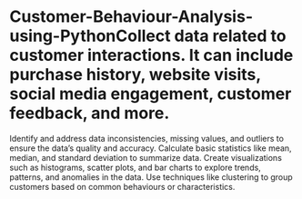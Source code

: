 # Customer-Behaviour-Analysis-using-PythonCollect data related to customer interactions. It can include purchase history, website visits, social media engagement, customer feedback, and more.
Identify and address data inconsistencies, missing values, and outliers to ensure the data’s quality and accuracy.
Calculate basic statistics like mean, median, and standard deviation to summarize data.
Create visualizations such as histograms, scatter plots, and bar charts to explore trends, patterns, and anomalies in the data.
Use techniques like clustering to group customers based on common behaviours or characteristics.
